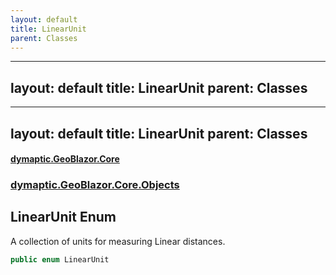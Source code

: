 ```yaml
---
layout: default
title: LinearUnit
parent: Classes
---
```

---
layout: default
title: LinearUnit
parent: Classes
---
---
layout: default
title: LinearUnit
parent: Classes
---
#### [dymaptic.GeoBlazor.Core](index.html 'index')
### [dymaptic.GeoBlazor.Core.Objects](index.html#dymaptic.GeoBlazor.Core.Objects 'dymaptic.GeoBlazor.Core.Objects')

## LinearUnit Enum

A collection of units for measuring Linear distances.

```csharp
public enum LinearUnit
```


